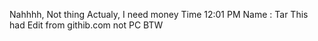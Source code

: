 Nahhhh, Not thing
Actualy, I need money
Time 12:01 PM
Name : Tar
This had Edit from githib.com not PC BTW
